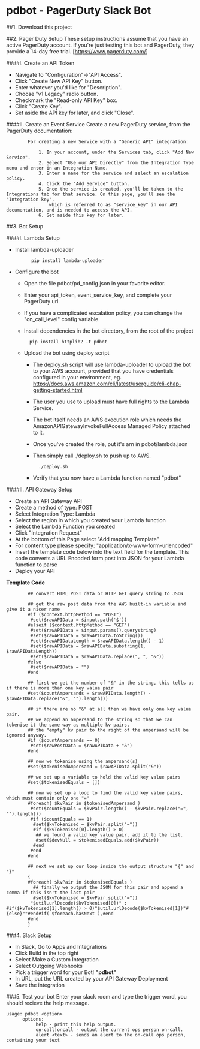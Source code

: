 # pdbot - PagerDuty Slack Bot

##1. Download this project

##2. Pager Duty Setup
These setup instructions assume that you have an active PagerDuty account. If you're just testing this bot and PagerDuty, they provide a 14-day free trial. [https://www.pagerduty.com/]

####I. Create an API Token

- Navigate to "Configuration"->"API Access".
- Click "Create New API Key" button.
- Enter whatever you'd like for "Description".
- Choose "v1 Legacy" radio button.
- Checkmark the "Read-only API Key" box.
- Click "Create Key".
- Set aside the API key for later, and click "Close".


####II. Create an Event Service
 Create a new PagerDuty service, from the PagerDuty documentation:
			
			For creating a new Service with a "Generic API" integration:

				1. In your account, under the Services tab, click "Add New Service".
				2. Select "Use our API Directly" from the Integration Type menu and enter in an Integration Name.
				3. Enter a name for the service and select an escalation policy.
				4. Click the "Add Service" button.
				5. Once the service is created, you'll be taken to the Integrations tab for that service. On this page, you'll see the "Integration key", 
					which is referred to as "service_key" in our API documentation, and is needed to access the API.
				6. Set aside this key for later.
		
##3. Bot Setup

####I. Lambda Setup
- Install lambda-uploader
	
			pip install lambda-uploader

- Configure the bot
	* Open the file pdbot/pd_config.json in your favorite editor.
	* Enter your api_token, event_service_key, and complete your PagerDuty url.
	* If you have a complicated escalation policy, you can change the "on_call_level" config variable.
	* Install dependencies in the bot directory, from the root of the project
	
			pip install httplib2 -t pdbot

	* Upload the bot using deploy script
		* The deploy.sh script will use lambda-uploader to upload the bot to your AWS account, provided that you have credentials configured in your environment, eg. https://docs.aws.amazon.com/cli/latest/userguide/cli-chap-getting-started.html
		* The user you use to upload must have full rights to the Lambda Service.
		* The bot itself needs an AWS execution role which needs the AmazonAPIGatewayInvokeFullAccess Managed Policy attached to it.
		* Once you've created the role, put it's arn in pdbot/lambda.json
		* Then simply call ./deploy.sh to push up to AWS.
		
				./deploy.sh
			
		* Verify that you now have a Lambda function named "pdbot"


####II. API Gateway Setup
- Create an API Gateway API
- Create a method of type: POST
- Select Integration Type: Lambda
- Select the region in which you created your Lambda function
- Select the Lambda Function you created
- Click "Integration Request"
- At the bottom of this Page select "Add mapping Template"
- For content type please specify: "application/x-www-form-urlencoded"
- Insert the template code below into the text field for the template. This code converts a 			URL Encoded form post into JSON for your Lambda function to parse
- Deploy your API

**Template Code**	
		
			## convert HTML POST data or HTTP GET query string to JSON
	
			## get the raw post data from the AWS built-in variable and give it a nicer name
			#if ($context.httpMethod == "POST")
			 #set($rawAPIData = $input.path('$'))
			#elseif ($context.httpMethod == "GET")
			 #set($rawAPIData = $input.params().querystring)
			 #set($rawAPIData = $rawAPIData.toString())
			 #set($rawAPIDataLength = $rawAPIData.length() - 1)
			 #set($rawAPIData = $rawAPIData.substring(1, $rawAPIDataLength))
			 #set($rawAPIData = $rawAPIData.replace(", ", "&"))
			#else
			 #set($rawAPIData = "")
			#end
	
			## first we get the number of "&" in the string, this tells us if there is more than one key value pair
			#set($countAmpersands = $rawAPIData.length() - $rawAPIData.replace("&", "").length())
	
			## if there are no "&" at all then we have only one key value pair.
			## we append an ampersand to the string so that we can tokenise it the same way as multiple kv pairs.
			## the "empty" kv pair to the right of the ampersand will be ignored anyway.
			#if ($countAmpersands == 0)
			 #set($rawPostData = $rawAPIData + "&")
			#end
	
			## now we tokenise using the ampersand(s)
			#set($tokenisedAmpersand = $rawAPIData.split("&"))
	
			## we set up a variable to hold the valid key value pairs
			#set($tokenisedEquals = [])
	
			## now we set up a loop to find the valid key value pairs, which must contain only one "="
			#foreach( $kvPair in $tokenisedAmpersand )
			 #set($countEquals = $kvPair.length() - $kvPair.replace("=", "").length())
			 #if ($countEquals == 1)
			  #set($kvTokenised = $kvPair.split("="))
			  #if ($kvTokenised[0].length() > 0)
			   ## we found a valid key value pair. add it to the list.
			   #set($devNull = $tokenisedEquals.add($kvPair))
			  #end
			 #end
			#end
	
			## next we set up our loop inside the output structure "{" and "}"
			{
			#foreach( $kvPair in $tokenisedEquals )
			  ## finally we output the JSON for this pair and append a comma if this isn't the last pair
			  #set($kvTokenised = $kvPair.split("="))
			 "$util.urlDecode($kvTokenised[0])" : #if($kvTokenised[1].length() > 0)"$util.urlDecode($kvTokenised[1])"#{else}""#end#if( $foreach.hasNext ),#end
			#end
			}
		

###4. Slack Setup

- In Slack, Go to Apps and Integrations
- Click Build in the top right
- Select Make a Custom Integration
- Select Outgoing Webhooks
- Pick a trigger word for your Bot! **"pdbot"**
- In URL, put the URL created by your API Gateway Deployment
- Save the integration

###5. Test your bot
Enter your slack room and type the trigger word, you should recieve the help message.

	
	usage: pdbot <option>
	      options:
	           help - print this help output.
	           on-call|oncall - output the current ops person on-call.
	           alert <text> - sends an alert to the on-call ops person, containing your text
	           
           
	

